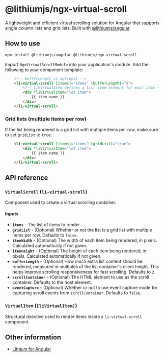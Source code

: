 # @lithiumjs/ngx-virtual-scroll

A lightweight and efficient virtual scrolling solution for Angular that supports single column lists and grid lists. Built with [@lithiumjs/angular](https://github.com/lVlyke/lithium-angular).

## How to use

```bash
npm install @lithiumjs/angular @lithiumjs/ngx-virtual-scroll
```

Import `NgxVirtualScrollModule` into your application's module. Add the following to your component template:

```html
    <!-- bufferLength is optional -->
    <li-virtual-scroll [items]="items" [bufferLength]="3">
        <!-- liVirtualItem defines a list item element for each item -->
        <div *liVirtualItem="let item">
            {{ item.name }}
        </div>
    </li-virtual-scroll>
```

### Grid lists (multiple items per row)

If the list being rendered is a grid list with multiple items per row, make sure to set `gridList` to `true`:

```html
    <li-virtual-scroll [items]="items" [gridList]="true">
        <div *liVirtualItem="let item">
            {{ item.name }}
        </div>
    </li-virtual-scroll>
```

## API reference

### `VirtualScroll` (`li-virtual-scroll`)

Component used to create a virtual scrolling container.
#### **Inputs**

* **`items`** - The list of items to render.
* **`gridList`** - (Optional) Whether or not the list is a grid list with multiple items per row. Defaults to `false`.
* **`itemWidth`** - (Optional) The width of each item being rendered, in pixels. Calculated automatically if not given.
* **`itemHeight`** - (Optional) The height of each item being rendered, in pixels. Calculated automatically if not given.
* **`bufferLength`** - (Optional) How much extra list content should be rendered, measured in multiples of the list container's client height. This helps improve scrolling responsiveness for fast scrolling. Defaults to `2`.
* **`scrollContainer`** - (Optional) The HTML element to use as the scroll container. Defaults to the host element.
* **`eventCapture`** - (Optional) Whether or not to use event capture mode for capturing scroll events from `scrollContainer`. Defaults to `false`.

### `VirtualItem` (`[liVirtualItem]`)

Structural directive used to render items inside a `li-virtual-scroll` component.

## Other information

* [Lithium for Angular](https://github.com/lVlyke/lithium-angular)
